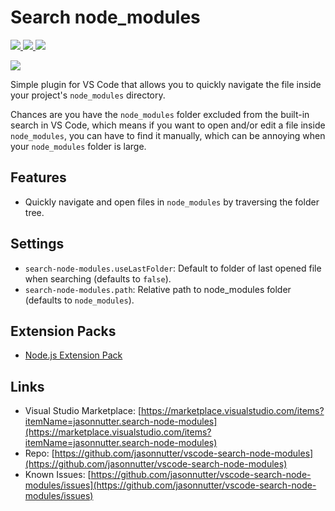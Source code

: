 # Search node_modules

[![](https://vsmarketplacebadge.apphb.com/version-short/jasonnutter.search-node-modules.svg
)
![](https://vsmarketplacebadge.apphb.com/installs-short/jasonnutter.search-node-modules.svg
)
![](https://vsmarketplacebadge.apphb.com/rating-short/jasonnutter.search-node-modules.svg
)](https://marketplace.visualstudio.com/items?itemName=jasonnutter.search-node-modules)

![](https://raw.githubusercontent.com/jasonnutter/vscode-search-node-modules/master/img/demo.gif)

Simple plugin for VS Code that allows you to quickly navigate the file inside your project's `node_modules` directory.

Chances are you have the `node_modules` folder excluded from the built-in search in VS Code, which means if you want to open and/or edit a file inside `node_modules`, you can have to find it manually, which can be annoying when your `node_modules` folder is large.

## Features

* Quickly navigate and open files in `node_modules` by traversing the folder tree.

## Settings

* `search-node-modules.useLastFolder`: Default to folder of last opened file when searching (defaults to `false`).
* `search-node-modules.path`: Relative path to node_modules folder (defaults to `node_modules`).

## Extension Packs

* [Node.js Extension Pack](https://marketplace.visualstudio.com/items?itemName=waderyan.nodejs-extension-pack)

## Links

* Visual Studio Marketplace: [https://marketplace.visualstudio.com/items?itemName=jasonnutter.search-node-modules](https://marketplace.visualstudio.com/items?itemName=jasonnutter.search-node-modules)
* Repo: [https://github.com/jasonnutter/vscode-search-node-modules](https://github.com/jasonnutter/vscode-search-node-modules)
* Known Issues: [https://github.com/jasonnutter/vscode-search-node-modules/issues](https://github.com/jasonnutter/vscode-search-node-modules/issues)
